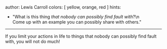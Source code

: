 author: Lewis Carroll
colors: [ yellow, orange, red ]
hints:
  - "What is this thing _that nobody can possibly find fault with_?\n\
    Come up with an example you can possibly share with others."
---
If you limit your actions in life
to things that nobody can possibly find fault with,
you will not do much!
